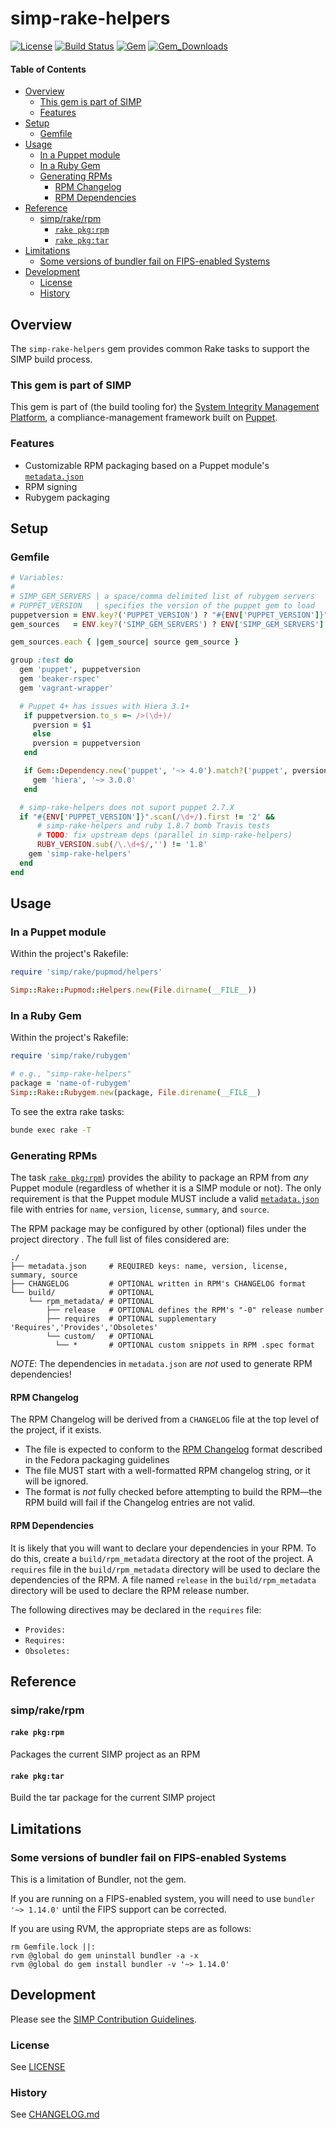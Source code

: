 # simp-rake-helpers

[![License](http://img.shields.io/:license-apache-blue.svg)](http://www.apache.org/licenses/LICENSE-2.0.html)
[![Build Status](https://travis-ci.org/simp/rubygem-simp-rake-helpers.svg?branch=master)](https://travis-ci.org/simp/rubygem-simp-rake-helpers)
[![Gem](https://img.shields.io/gem/v/simp-rake-helpers.svg)](https://rubygems.org/gems/simp-rake-helpers)
[![Gem_Downloads](https://img.shields.io/gem/dt/simp-rake-helpers.svg)](https://rubygems.org/gems/simp-rake-helpers)

#### Table of Contents

<!-- vim-markdown-toc GFM -->

* [Overview](#overview)
  * [This gem is part of SIMP](#this-gem-is-part-of-simp)
  * [Features](#features)
* [Setup](#setup)
  * [Gemfile](#gemfile)
* [Usage](#usage)
  * [In a Puppet module](#in-a-puppet-module)
  * [In a Ruby Gem](#in-a-ruby-gem)
  * [Generating RPMs](#generating-rpms)
    * [RPM Changelog](#rpm-changelog)
    * [RPM Dependencies](#rpm-dependencies)
* [Reference](#reference)
  * [simp/rake/rpm](#simprakerpm)
    * [`rake pkg:rpm`](#rake-pkgrpm)
    * [`rake pkg:tar`](#rake-pkgtar)
* [Limitations](#limitations)
  * [Some versions of bundler fail on FIPS-enabled Systems](#some-versions-of-bundler-fail-on-fips-enabled-systems)
* [Development](#development)
  * [License](#license)
  * [History](#history)

<!-- vim-markdown-toc -->

## Overview

The `simp-rake-helpers` gem provides common Rake tasks to support the SIMP build process.

### This gem is part of SIMP

This gem is part of (the build tooling for) the [System Integrity Management Platform](https://github.com/NationalSecurityAgency/SIMP), a compliance-management framework built on [Puppet](https://puppetlabs.com/).


### Features

* Customizable RPM packaging based on a Puppet module's [`metadata.json`][metadata.json]
* RPM signing
* Rubygem packaging

## Setup

### Gemfile

```ruby
# Variables:
#
# SIMP_GEM_SERVERS | a space/comma delimited list of rubygem servers
# PUPPET_VERSION   | specifies the version of the puppet gem to load
puppetversion = ENV.key?('PUPPET_VERSION') ? "#{ENV['PUPPET_VERSION']}" : '~>3'
gem_sources   = ENV.key?('SIMP_GEM_SERVERS') ? ENV['SIMP_GEM_SERVERS'].split(/[, ]+/) : ['https://rubygems.org']

gem_sources.each { |gem_source| source gem_source }

group :test do
  gem 'puppet', puppetversion
  gem 'beaker-rspec'
  gem 'vagrant-wrapper'

  # Puppet 4+ has issues with Hiera 3.1+
   if puppetversion.to_s =~ />(\d+)/
     pversion = $1
     else
     pversion = puppetversion
   end

   if Gem::Dependency.new('puppet', '~> 4.0').match?('puppet', pversion)
     gem 'hiera', '~> 3.0.0'
   end

  # simp-rake-helpers does not suport puppet 2.7.X
  if "#{ENV['PUPPET_VERSION']}".scan(/\d+/).first != '2' &&
      # simp-rake-helpers and ruby 1.8.7 bomb Travis tests
      # TODO: fix upstream deps (parallel in simp-rake-helpers)
      RUBY_VERSION.sub(/\.\d+$/,'') != '1.8'
    gem 'simp-rake-helpers'
  end
end
```

## Usage

### In a Puppet module

Within the project's Rakefile:

```ruby
require 'simp/rake/pupmod/helpers'

Simp::Rake::Pupmod::Helpers.new(File.dirname(__FILE__))
```

### In a Ruby Gem

Within the project's Rakefile:

```ruby
require 'simp/rake/rubygem'

# e.g., "simp-rake-helpers"
package = 'name-of-rubygem'
Simp::Rake::Rubygem.new(package, File.direname(__FILE__)

```

To see the extra rake tasks:

```sh
bunde exec rake -T
```

### Generating RPMs

The task [`rake pkg:rpm`](#simprakerpm)) provides the ability to package an RPM
from *any* Puppet module (regardless of whether it is a SIMP module or not).
The only requirement is that the Puppet module MUST include a valid
[`metadata.json`][metadata.json] file with entries for `name`,
`version`, `license`, `summary`, and `source`.

[metadata.json]: https://docs.puppet.com/puppet/latest/reference/modules_metadata.html

The RPM package may be configured by other (optional) files under the project
directory .  The full list of files considered are:

```
./
├── metadata.json     # REQUIRED keys: name, version, license, summary, source
├── CHANGELOG         # OPTIONAL written in RPM's CHANGELOG format
└── build/            # OPTIONAL
    └── rpm_metadata/ # OPTIONAL
        ├── release   # OPTIONAL defines the RPM's "-0" release number
        ├── requires  # OPTIONAL supplementary 'Requires','Provides','Obsoletes'
        └── custom/   # OPTIONAL
          └── *       # OPTIONAL custom snippets in RPM .spec format
```

*NOTE*: The dependencies in `metadata.json` are *not* used to generate RPM
dependencies!


#### RPM Changelog

The RPM Changelog will be derived from a `CHANGELOG` file at the top
level of the project, if it exists.

  * The file is expected to conform to the [RPM Changelog][RPM CHANGELOG]
    format described in the Fedora packaging guidelines
  * The file MUST start with a well-formatted RPM changelog string, or it will
    be ignored.
  * The format is *not* fully checked before attempting to build the RPM―the
    RPM build will fail if the Changelog entries are not valid.

[RPM CHANGELOG]: https://fedoraproject.org/wiki/Packaging:Guidelines#Changelogs


#### RPM Dependencies

It is likely that you will want to declare your dependencies in your RPM. To do
this, create a `build/rpm_metadata` directory at the root of the project.
A `requires` file in the `build/rpm_metadata` directory will be
used to declare the dependencies of the RPM. A file named `release` in the
`build/rpm_metadata` directory will be used to declare the RPM release
number.

The following directives may be declared in the `requires` file:
  * `Provides:`
  * `Requires:`
  * `Obsoletes:`

## Reference

### simp/rake/rpm

#### `rake pkg:rpm`

Packages the current SIMP project as an RPM

#### `rake pkg:tar`

Build the tar package for the current SIMP project

## Limitations

### Some versions of bundler fail on FIPS-enabled Systems

This is a limitation of Bundler, not the gem.

If you are running on a FIPS-enabled system, you will need to use `bundler '~> 1.14.0'`
until the FIPS support can be corrected.

If you are using RVM, the appropriate steps are as follows:

```shell
rm Gemfile.lock ||:
rvm @global do gem uninstall bundler -a -x
rvm @global do gem install bundler -v '~> 1.14.0'
```

## Development

Please see the [SIMP Contribution Guidelines](https://simp-project.atlassian.net/wiki/display/SD/Contributing+to+SIMP).

### License

See [LICENSE](LICENSE)

### History

See [CHANGELOG.md](CHANGELOG.md)
